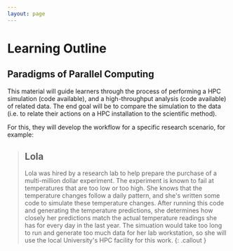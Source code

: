 ```yaml
---
layout: page
---
```


# Learning Outline 

## Paradigms of Parallel Computing

This material will guide learners through the process of performing a HPC
simulation (code available), and a high-throughput analysis (code available) of
related data. The end goal will be to compare the simulation to the data (i.e.
to relate their actions on a HPC installation to the scientific method).

For this, they will develop the workflow for a specific research scenario, for
example:

> ## Lola
>
> Lola was hired by a research lab to help prepare the purchase of a
> multi-million dollar experiment. The experiment is known to fail at
> temperatures that are too low or too high. She knows that the temperature
> changes follow a daily pattern, and she's written some code to simulate these
> temperature changes. After running this code and generating the temperature
> predictions, she determines how closely her predictions match the actual
> temperature readings she has for every day in the last year. The simuation
> would take too long to run and generate too much data for her lab
> workstation, so she will use the local University's HPC facility for this
> work.
{: .callout }
